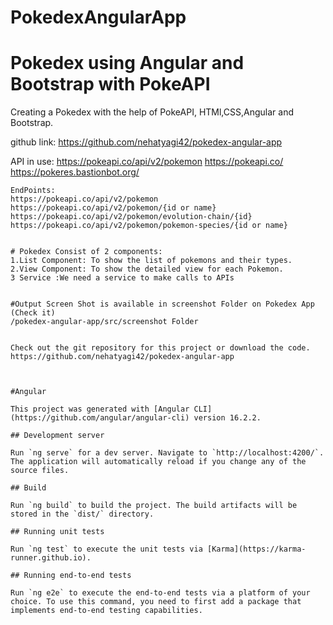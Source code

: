# PokedexAngularApp
# Pokedex using Angular and Bootstrap with PokeAPI

Creating a Pokedex with the help of PokeAPI, HTMl,CSS,Angular and Bootstrap.

github link: https://github.com/nehatyagi42/pokedex-angular-app


API in use:
https://pokeapi.co/api/v2/pokemon
https://pokeapi.co/
https://pokeres.bastionbot.org/
```
EndPoints:
https://pokeapi.co/api/v2/pokemon
https://pokeapi.co/api/v2/pokemon/{id or name}
https://pokeapi.co/api/v2/pokemon/evolution-chain/{id}
https://pokeapi.co/api/v2/pokemon/pokemon-species/{id or name}


# Pokedex Consist of 2 components:
1.List Component: To show the list of pokemons and their types.
2.View Component: To show the detailed view for each Pokemon.
3 Service :We need a service to make calls to APIs


#Output Screen Shot is available in screenshot Folder on Pokedex App (Check it)
/pokedex-angular-app/src/screenshot Folder


Check out the git repository for this project or download the code.
https://github.com/nehatyagi42/pokedex-angular-app



#Angular

This project was generated with [Angular CLI](https://github.com/angular/angular-cli) version 16.2.2.

## Development server

Run `ng serve` for a dev server. Navigate to `http://localhost:4200/`. The application will automatically reload if you change any of the source files.

## Build

Run `ng build` to build the project. The build artifacts will be stored in the `dist/` directory.

## Running unit tests

Run `ng test` to execute the unit tests via [Karma](https://karma-runner.github.io).

## Running end-to-end tests

Run `ng e2e` to execute the end-to-end tests via a platform of your choice. To use this command, you need to first add a package that implements end-to-end testing capabilities.

